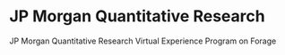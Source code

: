 # JP Morgan Quantitative Research
JP Morgan Quantitative Research Virtual Experience Program on Forage
